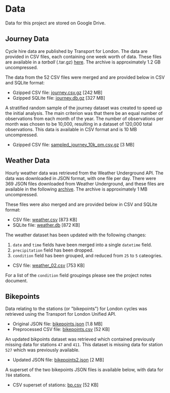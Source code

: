 # Data

Data for this project are stored on Google Drive.

## Journey Data

Cycle hire data are published by Transport for London. The data are provided
in CSV files, each containing one week worth of data. These files are available
in a *tarball* (.tar.gz) [here](https://drive.google.com/open?id=1GZtYqej5tEDnQj3g5qB_fmy_k76YFseC).
The archive is approximately 1.2 GB uncompressed.

The data from the 52 CSV files were merged and are provided below in CSV and
SQLite format:

* Gzipped CSV file: [journey.csv.gz](https://drive.google.com/open?id=1HSnVe74BsBfvsX1B2tyv60O9O-lAaJV-) [242 MB]
* Gzipped SQLite file: [journey.db.gz](https://drive.google.com/open?id=1hTPquBMo_sp0VZQAWh5shmFNNjDAjs_o) [327 MB]

A stratified random sample of the journey dataset was created to speed up the
initial analysis. The main criterion was that there be an equal number of
observations from each month of the year. The number of observations per month
was chosen to be 10,000, resulting in a dataset of 120,000 total observations.
This data is available in CSV format and is 10 MB uncompressed.

* Gzipped CSV file: [sampled_journey_10k_pm.csv.gz](https://drive.google.com/file/d/1CPpFetJcbO2P0H5gyxMuPt3jyPyo0aWu/view?usp=sharing) [3 MB]

## Weather Data

Hourly weather data was retrieved from the Weather Underground API. The data was
downloaded in JSON format, with one file per day. There were 369 JSON files
downloaded from Weather Underground, and these files are available in the
following [archive](https://drive.google.com/open?id=1RDIjwpvLRi8Wr7F2VNhtd08WcHm8J9_n).
The archive is approximately 1 MB uncompressed.

These files were also merged and are provided below in CSV and SQLite format:

* CSV file: [weather.csv](https://drive.google.com/open?id=1e1U3Mcowvsnp6-rZCODJ-PVZsda0xihA) [873 KB]
* SQLite file: [weather.db](https://drive.google.com/open?id=1ptnDBUt3u3Q7CYrBd4TvU8bIr1pASdKw) [872 KB]

The weather dataset has been updated with the following changes:

1. `date` and `time` fields have been merged into a single `datetime` field.
2. `precipitation` field has been dropped.
3. `condition` field has been grouped, and reduced from `25` to `5` cateogries.

* CSV file: [weather_02.csv](https://drive.google.com/open?id=1YVUpEovKr7Of05koUy1vrVPPzToHl5_T) [753 KB]

For a list of the `condition` field groupings please see the project notes document.

## Bikepoints

Data relating to the stations (or "bikepoints") for London cycles was retrieved
using the Transport for London Unified API.

* Original JSON file: [bikepoints.json](https://drive.google.com/open?id=1_iKp8HZWQiWJPZius9ZcGVynM-Q1h2U9) [1.8 MB]
* Preprocessed CSV file: [bikepoints.csv](https://drive.google.com/open?id=1IRawKHUsyEfPtUG_gQzpnF4kTeM79pMo) [52 KB]

An updated bikpoints dataset was retrieved which contained previously missing
data for stations `47` and `411`. This dataset is missing data for station `527`
which was previously available.

* Updated JSON file: [bikepoints2.json](https://drive.google.com/open?id=1ApzPZmw8FEhB9GEO8Zbm4MCGI37mW4mi) [2 MB]

A superset of the two bikepoints JSON files is available below, with data for
`784` stations.

* CSV superset of stations: [bp.csv](https://drive.google.com/open?id=1v8IAS5724AaLi1XirWD-r8tJds44qPaS) [52 KB]
